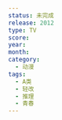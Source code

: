 ```yaml
---
status: 未完成
release: 2012
type: TV
score:
year:
month:
category:
  - 动漫
tags:
  - A类
  - 轻改
  - 推理
  - 青春
---
```

